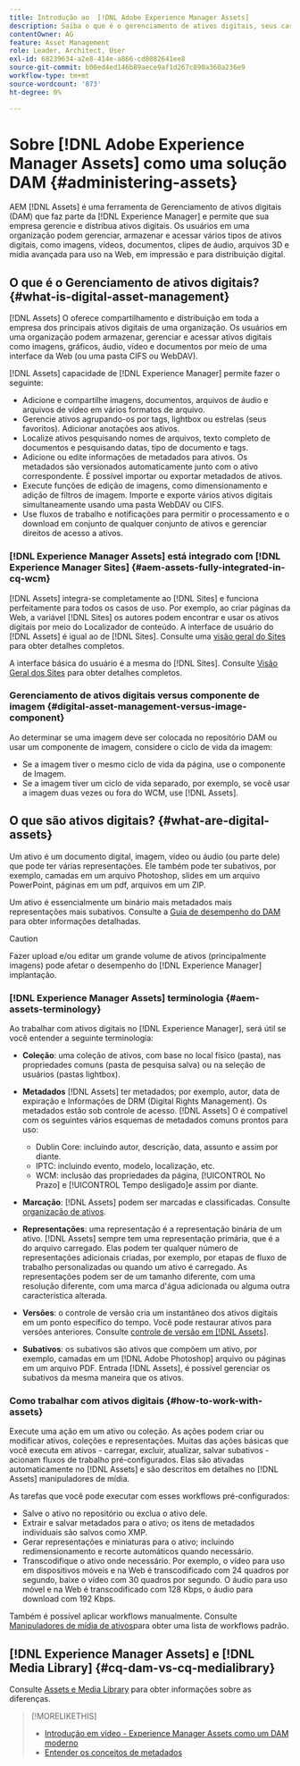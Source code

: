```yaml
---
title: Introdução ao  [!DNL Adobe Experience Manager Assets]
description: Saiba o que é o gerenciamento de ativos digitais, seus casos de uso e [!DNL Adobe Experience Manager Asset] oferta.
contentOwner: AG
feature: Asset Management
role: Leader, Architect, User
exl-id: 68239634-a2e8-414e-a866-cd8082641ee8
source-git-commit: b00ed4ed146b89aece9af1d267c890a360a236e9
workflow-type: tm+mt
source-wordcount: '873'
ht-degree: 0%

---
```


# Sobre [!DNL Adobe Experience Manager Assets] como uma solução DAM {#administering-assets}

AEM [!DNL Assets] é uma ferramenta de Gerenciamento de ativos digitais (DAM) que faz parte da [!DNL Experience Manager] e permite que sua empresa gerencie e distribua ativos digitais. Os usuários em uma organização podem gerenciar, armazenar e acessar vários tipos de ativos digitais, como imagens, vídeos, documentos, clipes de áudio, arquivos 3D e mídia avançada para uso na Web, em impressão e para distribuição digital.

## O que é o Gerenciamento de ativos digitais? {#what-is-digital-asset-management}

[!DNL Assets] O oferece compartilhamento e distribuição em toda a empresa dos principais ativos digitais de uma organização. Os usuários em uma organização podem armazenar, gerenciar e acessar ativos digitais como imagens, gráficos, áudio, vídeo e documentos por meio de uma interface da Web (ou uma pasta CIFS ou WebDAV).

[!DNL Assets] capacidade de [!DNL Experience Manager] permite fazer o seguinte:

* Adicione e compartilhe imagens, documentos, arquivos de áudio e arquivos de vídeo em vários formatos de arquivo.
* Gerencie ativos agrupando-os por tags, lightbox ou estrelas (seus favoritos). Adicionar anotações aos ativos.
* Localize ativos pesquisando nomes de arquivos, texto completo de documentos e pesquisando datas, tipo de documento e tags.
* Adicione ou edite informações de metadados para ativos. Os metadados são versionados automaticamente junto com o ativo correspondente. É possível importar ou exportar metadados de ativos.
* Execute funções de edição de imagens, como dimensionamento e adição de filtros de imagem. Importe e exporte vários ativos digitais simultaneamente usando uma pasta WebDAV ou CIFS.
* Use fluxos de trabalho e notificações para permitir o processamento e o download em conjunto de qualquer conjunto de ativos e gerenciar direitos de acesso a ativos.

### [!DNL Experience Manager Assets] está integrado com [!DNL Experience Manager Sites] {#aem-assets-fully-integrated-in-cq-wcm}

[!DNL Assets] integra-se completamente ao [!DNL Sites] e funciona perfeitamente para todos os casos de uso. Por exemplo, ao criar páginas da Web, a variável [!DNL Sites] os autores podem encontrar e usar os ativos digitais por meio do Localizador de conteúdo. A interface de usuário do [!DNL Assets] é igual ao de [!DNL Sites]. Consulte uma [visão geral do Sites](/help/sites-authoring/page-authoring.md) para obter detalhes completos.

A interface básica do usuário é a mesma do [!DNL Sites]. Consulte [Visão Geral dos Sites](/help/sites-authoring/page-authoring.md) para obter detalhes completos.

### Gerenciamento de ativos digitais versus componente de imagem {#digital-asset-management-versus-image-component}

Ao determinar se uma imagem deve ser colocada no repositório DAM ou usar um componente de imagem, considere o ciclo de vida da imagem:

* Se a imagem tiver o mesmo ciclo de vida da página, use o componente de Imagem.
* Se a imagem tiver um ciclo de vida separado, por exemplo, se você usar a imagem duas vezes ou fora do WCM, use [!DNL Assets].

## O que são ativos digitais? {#what-are-digital-assets}

Um ativo é um documento digital, imagem, vídeo ou áudio (ou parte dele) que pode ter várias representações. Ele também pode ter subativos, por exemplo, camadas em um arquivo Photoshop, slides em um arquivo PowerPoint, páginas em um pdf, arquivos em um ZIP.

Um ativo é essencialmente um binário mais metadados mais representações mais subativos. Consulte a [Guia de desempenho do DAM](/help/sites-deploying/assets-performance-sizing.md) para obter informações detalhadas.

>[!CAUTION]
>
>Fazer upload e/ou editar um grande volume de ativos (principalmente imagens) pode afetar o desempenho do [!DNL Experience Manager] implantação.

### [!DNL Experience Manager Assets] terminologia {#aem-assets-terminology}

Ao trabalhar com ativos digitais no [!DNL Experience Manager], será útil se você entender a seguinte terminologia:

* **Coleção**: uma coleção de ativos, com base no local físico (pasta), nas propriedades comuns (pasta de pesquisa salva) ou na seleção de usuários (pastas lightbox).

* **Metadados** [!DNL Assets] ter metadados; por exemplo, autor, data de expiração e Informações de DRM (Digital Rights Management). Os metadados estão sob controle de acesso. [!DNL Assets] O é compatível com os seguintes vários esquemas de metadados comuns prontos para uso:

   * Dublin Core: incluindo autor, descrição, data, assunto e assim por diante.
   * IPTC: incluindo evento, modelo, localização, etc.
   * WCM: inclusão das propriedades da página, [!UICONTROL No Prazo] e [!UICONTROL Tempo desligado]e assim por diante.

* **Marcação**: [!DNL Assets] podem ser marcadas e classificadas. Consulte [organização de ativos](/help/assets/organize-assets.md).

* **Representações**: uma representação é a representação binária de um ativo. [!DNL Assets] sempre tem uma representação primária, que é a do arquivo carregado. Elas podem ter qualquer número de representações adicionais criadas, por exemplo, por etapas de fluxo de trabalho personalizadas ou quando um ativo é carregado. As representações podem ser de um tamanho diferente, com uma resolução diferente, com uma marca d&#39;água adicionada ou alguma outra característica alterada.

* **Versões**: o controle de versão cria um instantâneo dos ativos digitais em um ponto específico do tempo. Você pode restaurar ativos para versões anteriores. Consulte [controle de versão em [!DNL Assets]](manage-assets.md#asset-versioning).

* **Subativos**: os subativos são ativos que compõem um ativo, por exemplo, camadas em um [!DNL Adobe Photoshop] arquivo ou páginas em um arquivo PDF. Entrada [!DNL Assets], é possível gerenciar os subativos da mesma maneira que os ativos.

### Como trabalhar com ativos digitais {#how-to-work-with-assets}

Execute uma ação em um ativo ou coleção. As ações podem criar ou modificar ativos, coleções e representações. Muitas das ações básicas que você executa em ativos - carregar, excluir, atualizar, salvar subativos - acionam fluxos de trabalho pré-configurados. Elas são ativadas automaticamente no [!DNL Assets] e são descritos em detalhes no [!DNL Assets] manipuladores de mídia.

As tarefas que você pode executar com esses workflows pré-configurados:

* Salve o ativo no repositório ou exclua o ativo dele.
* Extrair e salvar metadados para o ativo; os itens de metadados individuais são salvos como XMP.
* Gerar representações e miniaturas para o ativo; incluindo redimensionamento e recorte automáticos quando necessário.
* Transcodifique o ativo onde necessário. Por exemplo, o vídeo para uso em dispositivos móveis e na Web é transcodificado com 24 quadros por segundo, baixe o vídeo com 30 quadros por segundo. O áudio para uso móvel e na Web é transcodificado com 128 Kbps, o áudio para download com 192 Kbps.

Também é possível aplicar workflows manualmente. Consulte [Manipuladores de mídia de ativos](media-handlers.md)para obter uma lista de workflows padrão.

## [!DNL Experience Manager Assets] e [!DNL Media Library] {#cq-dam-vs-cq-medialibrary}

Consulte [Assets e Media Library](medialibrary.md) para obter informações sobre as diferenças.

>[!MORELIKETHIS]
>
>* [Introdução em vídeo - Experience Manager Assets como um DAM moderno](https://www.youtube.com/watch?v=PBwQqZgC-yo)
>* [Entender os conceitos de metadados](/help/assets/metadata-concepts.md)
